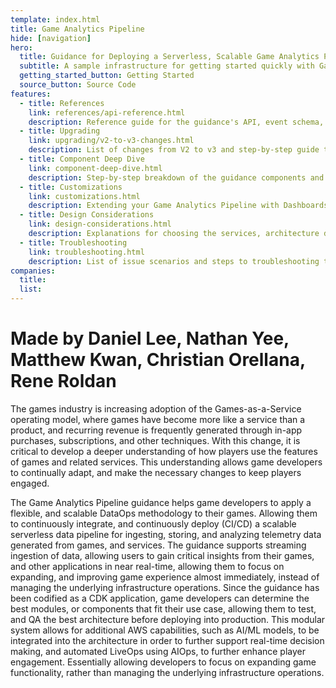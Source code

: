```yaml
---
template: index.html
title: Game Analytics Pipeline
hide: [navigation]
hero:
  title: Guidance for Deploying a Serverless, Scalable Game Analytics Pipeline on AWS
  subtitle: A sample infrastructure for getting started quickly with Game Analytics, built by AWS for the game development community.
  getting_started_button: Getting Started
  source_button: Source Code
features:
  - title: References
    link: references/api-reference.html
    description: Reference guide for the guidance's API, event schema, repository files, and operational dashboard components
  - title: Upgrading
    link: upgrading/v2-to-v3-changes.html
    description: List of changes from V2 to v3 and step-by-step guide to upgrading your deployment to v3
  - title: Component Deep Dive
    link: component-deep-dive.html
    description: Step-by-step breakdown of the guidance components and end-to-end analytics process through the pipeline
  - title: Customizations
    link: customizations.html
    description: Extending your Game Analytics Pipeline with Dashboards, custom queries, and additional functionality
  - title: Design Considerations
    link: design-considerations.html
    description: Explanations for choosing the services, architecture design, and processes for this guidance
  - title: Troubleshooting
    link: troubleshooting.html
    description: List of issue scenarios and steps to troubleshooting them
companies:
  title: 
  list:
---
```

# Made by Daniel Lee, Nathan Yee, Matthew Kwan, Christian Orellana, Rene Roldan
The games industry is increasing adoption of the Games-as-a-Service operating model, where games have become more like a service than a product, and recurring revenue is frequently generated through in-app purchases, subscriptions, and other techniques. With this change, it is critical to develop a deeper understanding of how players use the features of games and related services. This understanding allows game developers to continually adapt, and make the necessary changes to keep players engaged.

The Game Analytics Pipeline guidance helps game developers to apply a flexible, and scalable DataOps methodology to their games. Allowing them to continuously integrate, and continuously deploy (CI/CD) a scalable serverless data pipeline for ingesting, storing, and analyzing telemetry data generated from games, and services. The guidance supports streaming ingestion of data, allowing users to gain critical insights from their games, and other applications in near real-time, allowing them to focus on expanding, and improving game experience almost immediately, instead of managing the underlying infrastructure operations. Since the guidance has been codified as a CDK application, game developers can determine the best modules, or components that fit their use case, allowing them to test, and QA the best architecture before deploying into production. This modular system allows for additional AWS capabilities, such as AI/ML models, to be integrated into the architecture in order to further support real-time decision making, and automated LiveOps using AIOps, to further enhance player engagement. Essentially allowing developers to focus on expanding game functionality, rather than managing the underlying infrastructure operations.

